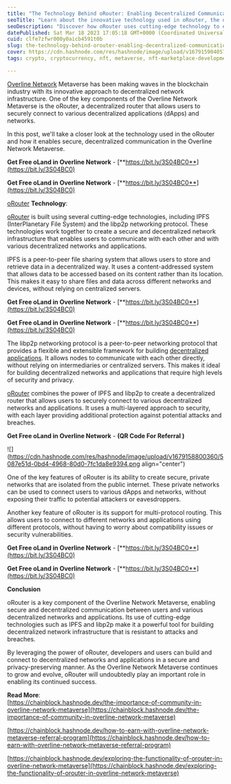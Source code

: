 ```yaml
---
title: "The Technology Behind oRouter: Enabling Decentralized Communication in Overline Network Metaverse"
seoTitle: "Learn about the innovative technology used in oRouter, the decentraliz"
seoDescription: "Discover how oRouter uses cutting-edge technology to enable secure, decentralized communication between users and dApps in the Overline Network Metaverse."
datePublished: Sat Mar 18 2023 17:05:18 GMT+0000 (Coordinated Universal Time)
cuid: clfe7zfwr000y0aicb4591t0b
slug: the-technology-behind-orouter-enabling-decentralized-communication-in-overline-network-metaverse
cover: https://cdn.hashnode.com/res/hashnode/image/upload/v1679159040572/98cd8003-e93a-4567-baf1-d23ec452315c.jpeg
tags: crypto, cryptocurrency, nft, metaverse, nft-marketplace-development-nft-marketplace-nft-marketplace-development-nft-marketplace-development-company-nft-marketplace-development-service-non-fungible-tokens

---
```


[Overline Network](https://bit.ly/3S04BC0) Metaverse has been making waves in the blockchain industry with its innovative approach to decentralized network infrastructure. One of the key components of the Overline Network Metaverse is the oRouter, a decentralized router that allows users to securely connect to various decentralized applications (dApps) and networks.

In this post, we'll take a closer look at the technology used in the oRouter and how it enables secure, decentralized communication in the Overline Network Metaverse.  

**Get Free oLand in Overline Network** - [**https://bit.ly/3S04BC0**](https://bit.ly/3S04BC0)

**Get Free oLand in Overline Network** - [**https://bit.ly/3S04BC0**](https://bit.ly/3S04BC0)

[oRouter](https://bit.ly/3S04BC0) **Technology**:

[oRouter](https://bit.ly/3S04BC0) is built using several cutting-edge technologies, including IPFS (InterPlanetary File System) and the libp2p networking protocol. These technologies work together to create a secure and decentralized network infrastructure that enables users to communicate with each other and with various decentralized networks and applications.

IPFS is a peer-to-peer file sharing system that allows users to store and retrieve data in a decentralized way. It uses a content-addressed system that allows data to be accessed based on its content rather than its location. This makes it easy to share files and data across different networks and devices, without relying on centralized servers.

**Get Free oLand in Overline Network** - [**https://bit.ly/3S04BC0**](https://bit.ly/3S04BC0)

**Get Free oLand in Overline Network** - [**https://bit.ly/3S04BC0**](https://bit.ly/3S04BC0)

The libp2p networking protocol is a peer-to-peer networking protocol that provides a flexible and extensible framework for building [decentralized applications](https://bit.ly/3S04BC0). It allows nodes to communicate with each other directly, without relying on intermediaries or centralized servers. This makes it ideal for building decentralized networks and applications that require high levels of security and privacy.

[oRouter](https://bit.ly/3S04BC0) combines the power of IPFS and libp2p to create a decentralized router that allows users to securely connect to various decentralized networks and applications. It uses a multi-layered approach to security, with each layer providing additional protection against potential attacks and breaches.

**Get Free oLand in Overline Network** - **(QR Code For Referral )**

![](https://cdn.hashnode.com/res/hashnode/image/upload/v1679158800360/5087e51d-0bd4-4968-80d0-7fc1da8e9394.png align="center")

One of the key features of oRouter is its ability to create secure, private networks that are isolated from the public internet. These private networks can be used to connect users to various dApps and networks, without exposing their traffic to potential attackers or eavesdroppers.

Another key feature of oRouter is its support for multi-protocol routing. This allows users to connect to different networks and applications using different protocols, without having to worry about compatibility issues or security vulnerabilities.

**Get Free oLand in Overline Network** - [**https://bit.ly/3S04BC0**](https://bit.ly/3S04BC0)

**Get Free oLand in Overline Network** - [**https://bit.ly/3S04BC0**](https://bit.ly/3S04BC0)

**Conclusion**

oRouter is a key component of the Overline Network Metaverse, enabling secure and decentralized communication between users and various decentralized networks and applications. Its use of cutting-edge technologies such as IPFS and libp2p make it a powerful tool for building decentralized network infrastructure that is resistant to attacks and breaches.

By leveraging the power of oRouter, developers and users can build and connect to decentralized networks and applications in a secure and privacy-preserving manner. As the Overline Network Metaverse continues to grow and evolve, oRouter will undoubtedly play an important role in enabling its continued success.

**Read More**:  
[https://chainblock.hashnode.dev/the-importance-of-community-in-overline-network-metaverse](https://chainblock.hashnode.dev/the-importance-of-community-in-overline-network-metaverse)

[https://chainblock.hashnode.dev/how-to-earn-with-overline-network-metaverse-referral-program](https://chainblock.hashnode.dev/how-to-earn-with-overline-network-metaverse-referral-program)

[https://chainblock.hashnode.dev/exploring-the-functionality-of-orouter-in-overline-network-metaverse](https://chainblock.hashnode.dev/exploring-the-functionality-of-orouter-in-overline-network-metaverse)